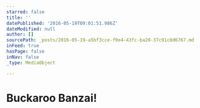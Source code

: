 ```yaml
---
starred: false
title: ''
datePublished: '2016-05-19T09:01:51.986Z'
dateModified: null
author: []
sourcePath: _posts/2016-05-19-a5bf3cce-f9e4-43fc-ba20-37c91c8d6767.md
inFeed: true
hasPage: false
inNav: false
_type: MediaObject

---
```

# Buckaroo Banzai!